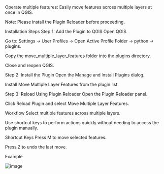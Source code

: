 Operate multiple features: Easily move features across multiple layers at once in QGIS.

Note: Please install the Plugin Reloader before proceeding.

Installation Steps
Step 1: Add the Plugin to QGIS
Open QGIS.

Go to: Settings → User Profiles → Open Active Profile Folder → python → plugins.

Copy the move_multiple_layer_features folder into the plugins directory.

Close and reopen QGIS.

Step 2: Install the Plugin
Open the Manage and Install Plugins dialog.

Install Move Multiple Layer Features from the plugin list.

Step 3: Reload Using Plugin Reloader
Open the Plugin Reloader panel.

Click Reload Plugin and select Move Multiple Layer Features.

Workflow
Select multiple features across multiple layers.

Use shortcut keys to perform actions quickly without needing to access the plugin manually.

Shortcut Keys
Press M to move selected features.

Press Z to undo the last move.

Example

![image](https://github.com/user-attachments/assets/4cfe4118-bb83-4267-91b1-dc568eee060f)
